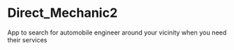 # Direct_Mechanic2
App to search for automobile engineer around your vicinity when you need their services
